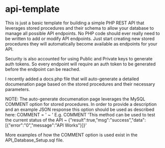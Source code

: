 # api-template

This is just a basic template for building a simple PHP REST API that leverages stored procedures and their schema to allow your database to manage all possible API endpoints. No PHP code should ever really need to be written to add or modify API endpoints. Just start creating new stored procedures they will automatically become available as endpoints for your API.

Security is also accounted for using Public and Private keys to generate auth tokens. So every endpoint will require an auth token to be generated before the endpoint can be reached.

I recently added a docs.php file that will auto-generate a detailed documenation page based on the stored procedures and their necessary parameters.

NOTE: The auto-generate documenation page leverages the MySQL COMMENT option for stored procedures. In order to provide a description and an example JSON response this option should be used as described here:
COMMENT = '<API Description> ~ <Example JSON Response>'
  E.g.
    COMMENT 'This method can be used to test the current status of the API ~ {"result":true,"msg":"success","data":[{"error":"0","message":"API Works"}]}'

More examples of how the COMMENT option is used exist in the API_Database_Setup.sql file.
